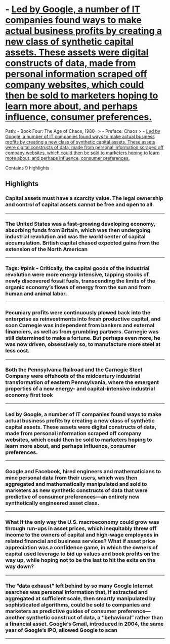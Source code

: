 # - [Led by Google, a number of IT companies found ways to make actual business profits by creating a new class of synthetic capital assets. These assets were digital constructs of data, made from personal information scraped off company websites, which could then be sold to marketers hoping to learn more about, and perhaps influence, consumer preferences.](https://app.tana.inc?nodeid=CxIbEBeNdg6u)

Path: - Book Four: The Age of Chaos, 1980- > - Preface: Chaos > - [Led by Google, a number of IT companies found ways to make actual business profits by creating a new class of synthetic capital assets. These assets were digital constructs of data, made from personal information scraped off company websites, which could then be sold to marketers hoping to learn more about, and perhaps influence, consumer preferences.](https://app.tana.inc?nodeid=CxIbEBeNdg6u)

Contains 9 highlights

## Highlights

### Capital assets must have a scarcity value. The legal ownership and control of capital assets cannot be free and open to all.  
---

### The United States was a fast-growing developing economy, absorbing funds from Britain, which was then undergoing industrial revolution and was the world center of capital accumulation. British capital chased expected gains from the extension of the North American  
---

### **Tags:** #pink - Critically, the capital goods of the industrial revolution were more energy intensive, tapping stocks of newly discovered fossil fuels, transcending the limits of the organic economy’s flows of energy from the sun and from human and animal labor.  
---

### Pecuniary profits were continuously plowed back into the enterprise as reinvestments into fresh productive capital, and soon Carnegie was independent from bankers and external financiers, as well as from grumbling partners. Carnegie was still determined to make a fortune. But perhaps even more, he was now driven, obsessively so, to manufacture more steel at less cost.  
---

### Both the Pennsylvania Railroad and the Carnegie Steel Company were offshoots of the midcentury industrial transformation of eastern Pennsylvania, where the emergent properties of a new energy- and capital-intensive industrial economy first took  
---

### Led by Google, a number of IT companies found ways to make actual business profits by creating a new class of synthetic capital assets. These assets were digital constructs of data, made from personal information scraped off company websites, which could then be sold to marketers hoping to learn more about, and perhaps influence, consumer preferences.  
---

### Google and Facebook, hired engineers and mathematicians to mine personal data from their users, which was then aggregated and mathematically manipulated and sold to marketers as new synthetic constructs of data that were predictive of consumer preferences—an entirely new synthetically engineered asset class.  
---

### What if the only way the U.S. macroeconomy could grow was through run-ups in asset prices, which inequitably threw off income to the owners of capital and high-wage employees in related financial and business services? What if asset price appreciation was a confidence game, in which the owners of capital used leverage to bid up values and book profits on the way up, while hoping not to be the last to hit the exits on the way down?  
---

### The “data exhaust” left behind by so many Google Internet searches was personal information that, if extracted and aggregated at sufficient scale, then smartly manipulated by sophisticated algorithms, could be sold to companies and marketers as predictive guides of consumer preference—another synthetic construct of data, a “behavioral” rather than a financial asset. Google’s Gmail, introduced in 2004, the same year of Google’s IPO, allowed Google to scan  
---

